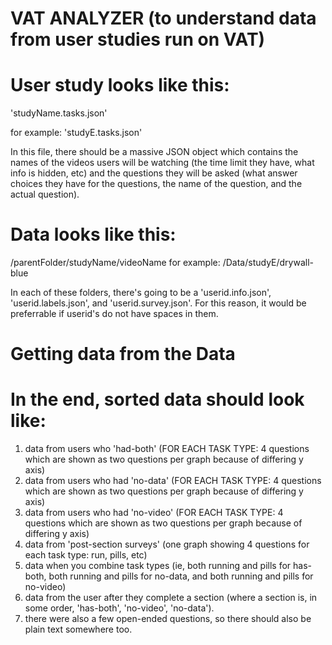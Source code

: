 # VAT ANALYZER (to understand data from user studies run on VAT)

# User study looks like this:

'studyName.tasks.json'

for example: 'studyE.tasks.json'

In this file, there should be a massive JSON object which contains the names of the videos users will be watching (the time limit they have, what info is hidden, etc) and the questions they will be asked (what answer choices they have for the questions, the name of the question, and the actual question).


# Data looks like this:

/parentFolder/studyName/videoName
for example: /Data/studyE/drywall-blue

In each of these folders, there's going to be a 'userid.info.json', 'userid.labels.json', and 'userid.survey.json'. For this reason, it would be preferrable if userid's do not have spaces in them.

# Getting data from the Data


# In the end, sorted data should look like:

1. data from users who 'had-both' (FOR EACH TASK TYPE: 4 questions which are shown as two questions per graph because of differing y axis)
2. data from users who had 'no-data' (FOR EACH TASK TYPE: 4 questions which are shown as two questions per graph because of differing y axis)
3. data from users who had 'no-video'  (FOR EACH TASK TYPE: 4 questions which are shown as two questions per graph because of differing y axis)
4. data from 'post-section surveys' (one graph showing 4 questions for each task type: run, pills, etc)
5. data when you combine task types (ie, both running and pills for has-both, both running and pills for no-data, and both running and pills for no-video)
6. data from the user after they complete a section (where a section is, in some order, 'has-both', 'no-video', 'no-data').
7. there were also a few open-ended questions, so there should also be plain text somewhere too.
